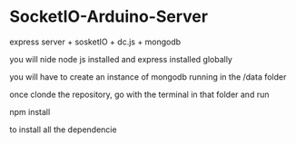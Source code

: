 SocketIO-Arduino-Server
=======================


express server + sosketIO +  dc.js + mongodb

you will nide node js installed
and express installed globally

you will have to create an instance of mongodb running in the /data folder

once clonde the repository, go with the terminal in that folder and run 

npm install

to install all the dependencie

